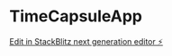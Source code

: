 # TimeCapsuleApp

[Edit in StackBlitz next generation editor ⚡️](https://stackblitz.com/~/github.com/Daniel-Lamb/TimeCapsuleApp)